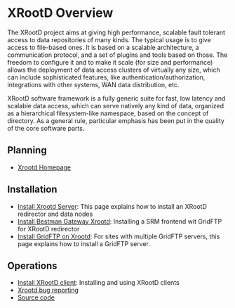 XRootD Overview
===============

The XRootD project aims at giving high performance, scalable fault tolerant access to data repositories of many kinds. The typical usage is to give access to file-based ones. It is based on a scalable architecture, a communication protocol, and a set of plugins and tools based on those. The freedom to configure it and to make it scale (for size and performance) allows the deployment of data access clusters of virtually any size, which can include sophisticated features, like authentication/authorization, integrations with other systems, WAN data distribution, etc.

XRootD software framework is a fully generic suite for fast, low latency and scalable data access, which can serve natively any kind of data, organized as a hierarchical filesystem-like namespace, based on the concept of directory. As a general rule, particular emphasis has been put in the quality of the core software parts.

Planning
--------

-   [Xrootd Homepage](http://xrootd.slac.stanford.edu/)

Installation
------------

-   [Install Xrootd Server](https://twiki.opensciencegrid.org/bin/view/Documentation/Release3/InstallXrootd): This page explains how to install an XRootD redirector and data nodes
-   [Install Bestman Gateway Xrootd](install-bestman-xrootd): Installing a SRM frontend wit GridFTP for XRootD redirector
-   [Install GridFTP on Xrootd](install-gridftp-xrootd): For sites with multiple GridFTP servers, this page explains how to install a GridFTP server.

Operations
----------

-   [Install XRootD client](install-xroot-client): Installing and using XRootD clients
-   [Xrootd bug reporting](https://github.com/xrootd/xrootd/issues)
-   [Source code](https://github.com/xrootd/xrootd/)


